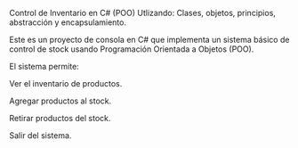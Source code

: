 Control de Inventario en C# (POO)
Utlizando: Clases, objetos, principios, abstracción y encapsulamiento.

Este es un proyecto de consola en C# que implementa un sistema básico de control de stock usando Programación Orientada a Objetos (POO).

El sistema permite:

Ver el inventario de productos.

Agregar productos al stock.

Retirar productos del stock.

Salir del sistema.
